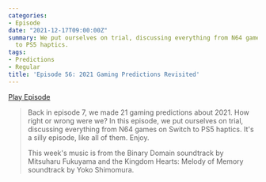 ```yaml
---
categories:
- Episode
date: "2021-12-17T09:00:00Z"
summary: We put ourselves on trial, discussing everything from N64 games on Switch
  to PS5 haptics.
tags:
- Predictions
- Regular
title: 'Episode 56: 2021 Gaming Predictions Revisited'
---
```


[Play Episode](https://shows.acast.com/the-back-page-a-video-games-podcast/episodes/6249ec71be92a6001320e9a2)
> Back in episode 7, we made 21 gaming predictions about 2021. How right or wrong were we? In this episode, we put ourselves on trial, discussing everything from N64 games on Switch to PS5 haptics. It's a silly episode, like all of them. Enjoy.
>
> This week's music is from the Binary Domain soundtrack by Mitsuharu Fukuyama and the Kingdom Hearts: Melody of Memory soundtrack by Yoko Shimomura.
